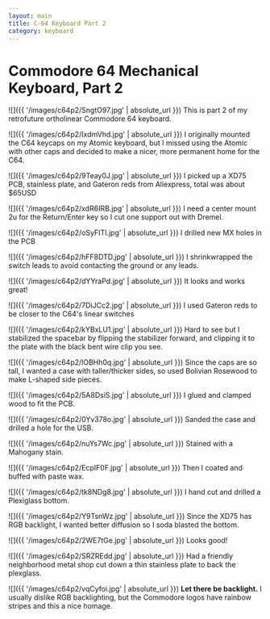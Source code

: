 ```yaml
---
layout: main
title: C-64 Keyboard Part 2
category: keyboard
---
```


# Commodore 64 Mechanical Keyboard, Part 2

![]({{ '/images/c64p2/SngtO97.jpg' | absolute_url }})
This is part 2 of my retrofuture ortholinear Commodore 64 keyboard.

![]({{ '/images/c64p2/IxdmVhd.jpg' | absolute_url }})
I originally mounted the C64 keycaps on my Atomic keyboard, but I missed using the Atomic with other caps and decided to make a nicer, more permanent home for the C64.

![]({{ '/images/c64p2/9Teay0J.jpg' | absolute_url }})
I picked up a XD75 PCB, stainless plate, and Gateron reds from Aliexpress, total was about $65USD

![]({{ '/images/c64p2/xdR6IRB.jpg' | absolute_url }})
I need a center mount 2u for the Return/Enter key so I cut one support out with Dremel.

![]({{ '/images/c64p2/oSyFITI.jpg' | absolute_url }})
I drilled new MX holes in the PCB

![]({{ '/images/c64p2/hFF8DTD.jpg' | absolute_url }})
I shrinkwrapped the switch leads to avoid contacting the ground or any leads.

![]({{ '/images/c64p2/dYYraPd.jpg' | absolute_url }})
It looks and works great!

![]({{ '/images/c64p2/7DiJCc2.jpg' | absolute_url }})
I used Gateron reds to be closer to the C64's linear switches

![]({{ '/images/c64p2/kYBxLU1.jpg' | absolute_url }})
Hard to see but I stabilized the spacebar by flipping the stabilizer forward, and clipping it to the plate with the black bent wire clip you see.

![]({{ '/images/c64p2/lOBHh0q.jpg' | absolute_url }})
Since the caps are so tall, I wanted a case with taller/thicker sides, so used Bolivian Rosewood to make L-shaped side pieces.

![]({{ '/images/c64p2/5A8DsiS.jpg' | absolute_url }})
I glued and clamped wood to fit the PCB.

![]({{ '/images/c64p2/0Yv378o.jpg' | absolute_url }})
Sanded the case and drilled a hole for the USB.

![]({{ '/images/c64p2/nuYs7Wc.jpg' | absolute_url }})
Stained with a Mahogany stain.

![]({{ '/images/c64p2/EcpIF0F.jpg' | absolute_url }})
Then I coated and buffed with paste wax.

![]({{ '/images/c64p2/tk8NDg8.jpg' | absolute_url }})
I hand cut and drilled a Plexiglass bottom.

![]({{ '/images/c64p2/Y9TsnWz.jpg' | absolute_url }})
Since the XD75 has RGB backlight, I wanted better diffusion so I soda blasted the bottom.

![]({{ '/images/c64p2/2WE7tGe.jpg' | absolute_url }})
Looks good!

![]({{ '/images/c64p2/SRZREdd.jpg' | absolute_url }})
Had a friendly neighborhood metal shop cut down a thin stainless plate to back the plexglass.

![]({{ '/images/c64p2/vqCyfoi.jpg' | absolute_url }})
**Let there be backlight.**
I usually dislike RGB backlighting, but the Commodore logos have rainbow stripes and this a nice homage.

